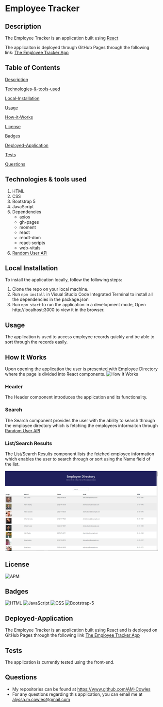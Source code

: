 # Employee Tracker

## Description
The Employee Tracker is an application built using [React](https://reactjs.org/)

The applicaiton is deployed through GitHub Pages through the following link: [The Employee Tracker App](https://employee-tracker-app-01.herokuapp.com/)

## Table of Contents

[Description](#Description)

[Technologies-&-tools-used](#Technologies-&-tools-used)

[Local-Installation](#Local-Installation)

[Usage](#usage)

[How-it-Works](#How-it-Works)

[License](#License)

[Badges](#Badges)

[Deployed-Application](#Deployed-Application)

[Tests](#tests)

[Questions](#questions)

## Technologies & tools used
1. HTML
2. CSS
3. Bootstrap 5
4. JavaScript
5. Dependencies
    * axios
    * gh-pages
    * moment
    * react
    * readt-dom
    * react-scripts
    * web-vitals
6. [Random User API](https://randomuser.me/)

## Local Installation
To install the application locally, follow the following steps:
1. Clone the repo on your local machine.
2. Run `npm install` in Visual Studio Code Integrated Terminal to install all the dependencies in the package.json
3. Run `npm start` to run the application in a development mode, Open http://localhost:3000 to view it in the browser.

## Usage
The application is used to access employee records quickly and be able to sort through the records easily. 

## How It Works
Upon opening the application the user is presented with Employee Directory where the page is divided into React components.
![How It Works](assets/Employee-Directory-how.gif)

### Header
The Header component introduces the application and its functionality.

### Search
The Search component provides the user with the ability to search through the employee directory which is fetching the employees informaiton through [Random User API](https://randomuser.me/)

### List/Search Results
The List/Search Results component lists the fetched employee information which enables the user to search through or sort using the Name field of the list. 

![Homepage](assets/Employee-Directory-Homepage.png)

## License
![APM](https://img.shields.io/apm/l/README)

## Badges

![HTML](https://img.shields.io/badge/HTML-blue)
![JavaScript](https://img.shields.io/badge/JavaScript-blue)
![CSS](https://img.shields.io/badge/CSS-blue)
![Bootstrap-5](https://img.shields.io/badge/Bootstrap-blue)

## Deployed-Application
The Employee Tracker is an application built using React and is deployed on GitHub Pages through the following link [The Employee Tracker App](https://employee-tracker-app-01.herokuapp.com/)

## Tests
The application is currently tested using the front-end. 

## Questions
* My repositories can be found at https://www.github.com/AM-Cowles
* For any questions regarding this application, you can email me at alyssa.m.cowles@gmail.com